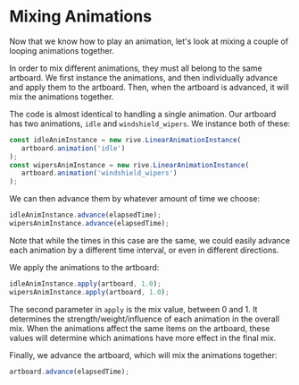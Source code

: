 # Mixing Animations

Now that we know how to play an animation, let's look at mixing a couple of looping animations together.

In order to mix different animations, they must all belong to the same artboard. We first instance the animations, and then individually advance and apply them to the artboard. Then, when the artboard is advanced, it will mix the animations together.

 The code is almost identical to handling a single animation. Our artboard has two animations, ```idle``` and ```windshield_wipers```. We instance both of these:

 ```javascript
const idleAnimInstance = new rive.LinearAnimationInstance(
    artboard.animation('idle')
);
const wipersAnimInstance = new rive.LinearAnimationInstance(
    artboard.animation('windshield_wipers')
);
 ```

 We can then advance them by whatever amount of time we choose:

 ```javascript
idleAnimInstance.advance(elapsedTime);
wipersAnimInstance.advance(elapsedTime);
 ```

 Note that while the times in this case are the same, we could easily advance each animation by a different time interval, or even in different directions.

 We apply the animations to the artboard:

 ```javascript
idleAnimInstance.apply(artboard, 1.0);
wipersAnimInstance.apply(artboard, 1.0);
 ```

The second parameter in ```apply``` is the mix value, between 0 and 1. It determines the strength/weight/influence of each animation in the overall mix. When the animations affect the same items on the artboard, these values will determine which animations have more effect in the final mix.

Finally, we advance the artboard, which will mix the animations together:

```javascript
artboard.advance(elapsedTime);
```